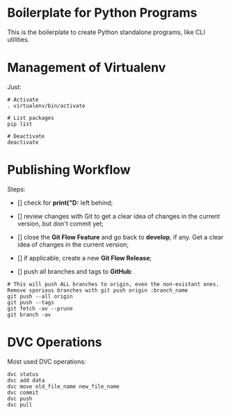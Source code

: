 # Boilerplate for Python Programs

This is the boilerplate to create Python standalone programs, like CLI utilities.


# Management of Virtualenv

Just:

```shell
# Activate
. virtualenv/bin/activate

# List packages
pip list

# Deactivate
deactivate
```


# Publishing Workflow

Steps:

- [] check for **print("D:** left behind;

- [] review changes with Git to get a clear idea of changes in the current version, but don't commit yet;

- [] close the **Git Flow Feature** and go back to **develop**, if any. Get a clear idea of changes in the current version;

- [] if applicable, create a new **Git Flow Release**;

- [] push all branches and tags to **GitHub**:

```Shell
# This will push ALL branches to origin, even the non-existant ones. Remove sporious branches with git push origin :branch_name
git push --all origin
git push --tags
git fetch -av --prune
git branch -av
```


# DVC Operations

Most used DVC operations:

```shell
dvc status
dvc add data
dvc move old_file_name new_file_name
dvc commit
dvc push
dvc pull
```
